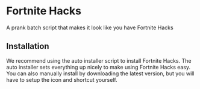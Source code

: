 # Fortnite Hacks
A prank batch script that makes it look like you have Fortnite Hacks

## Installation
We recommend using the auto installer script to install Fortnite Hacks. The auto installer sets everything up nicely to make using Fortnite Hacks easy.
You can also manually install by downloading the latest version, but you will have to setup the icon and shortcut yourself.
